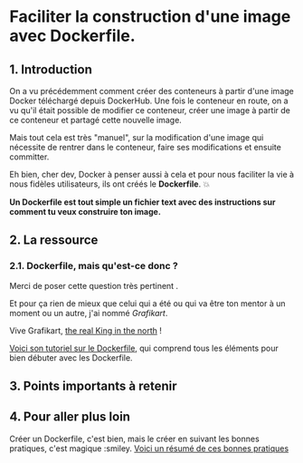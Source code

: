 # Faciliter la construction d'une image avec Dockerfile.

## 1. Introduction
On a vu précédemment comment créer des conteneurs à partir d'une image Docker téléchargé depuis DockerHub.
Une fois le conteneur en route, on a vu qu'il était possible de modifier ce conteneur, créer une image à partir de ce conteneur et partagé cette nouvelle image.

Mais tout cela est très "manuel", sur la modification d'une image qui nécessite de rentrer dans le conteneur, faire ses modifications et ensuite committer.

Eh bien, cher dev, Docker à penser aussi à cela et pour nous faciliter la vie à nous fidèles utilisateurs, ils ont créés le **Dockerfile**. :boom:

**Un Dockerfile est tout simple un fichier text avec des instructions sur comment tu veux construire ton image.**

## 2. La ressource
### 2.1. Dockerfile, mais qu'est-ce donc ?

Merci de poser cette question très pertinent <emofi>.

Et pour ça rien de mieux que celui qui a été ou qui va être ton mentor à un moment ou un autre, j'ai nommé *Grafikart*. 

Vive Grafikart, [the real King in the north](https://www.youtube.com/watch?v=ff35SjsN7g0) !

[Voici son tutoriel sur le Dockerfile](https://grafikart.fr/tutoriels/dockerfile-636), qui comprend tous les éléments pour bien débuter avec les Dockerfile.

## 3. Points importants à retenir


## 4. Pour aller plus loin
Créer un Dockerfile, c'est bien, mais le créer en suivant les bonnes pratiques, c'est magique :smiley.
[Voici un résumé de ces bonnes pratiques](https://docs.docker.com/develop/develop-images/dockerfile_best-practices/)